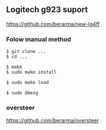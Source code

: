 ## Logitech g923 suport
https://github.com/berarma/new-lg4ff

### Folow manual method
```
$ git clone ...
$ cd ...

$ make
$ sudo make install

$ sudo make load

$ sudo dmesg
```

### oversteer
https://github.com/berarma/oversteer
